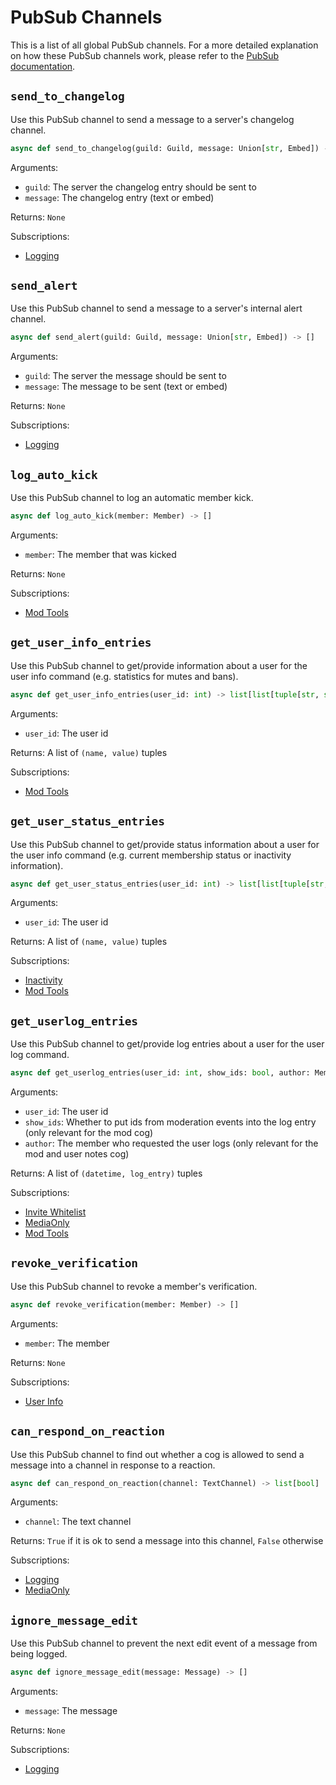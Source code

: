 # PubSub Channels

This is a list of all global PubSub channels. For a more detailed explanation on how these PubSub channels work, please refer to the [PubSub documentation](/library/pubsub).


## `send_to_changelog`

Use this PubSub channel to send a message to a server's changelog channel.

```python
async def send_to_changelog(guild: Guild, message: Union[str, Embed]) -> []
```

Arguments:

- `guild`: The server the changelog entry should be sent to
- `message`: The changelog entry (text or embed)

Returns: `None`

Subscriptions:

- [Logging](/cogs/moderation/logging)


## `send_alert`

Use this PubSub channel to send a message to a server's internal alert channel.

```python
async def send_alert(guild: Guild, message: Union[str, Embed]) -> []
```

Arguments:

- `guild`: The server the message should be sent to
- `message`: The message to be sent (text or embed)

Returns: `None`

Subscriptions:

- [Logging](/cogs/moderation/logging)


## `log_auto_kick`

Use this PubSub channel to log an automatic member kick.

```python
async def log_auto_kick(member: Member) -> []
```

Arguments:

- `member`: The member that was kicked

Returns: `None`

Subscriptions:

- [Mod Tools](/cogs/moderation/mod)


## `get_user_info_entries`

Use this PubSub channel to get/provide information about a user for the user info command (e.g. statistics for mutes and bans).

```python
async def get_user_info_entries(user_id: int) -> list[list[tuple[str, str]]]
```

Arguments:

- `user_id`: The user id

Returns: A list of `(name, value)` tuples

Subscriptions:

- [Mod Tools](/cogs/moderation/mod)


## `get_user_status_entries`

Use this PubSub channel to get/provide status information about a user for the user info command (e.g. current membership status or inactivity information).

```python
async def get_user_status_entries(user_id: int) -> list[list[tuple[str, str]]]
```

Arguments:

- `user_id`: The user id

Returns: A list of `(name, value)` tuples

Subscriptions:

- [Inactivity](/cogs/information/inactivity)
- [Mod Tools](/cogs/moderation/mod)


## `get_userlog_entries`

Use this PubSub channel to get/provide log entries about a user for the user log command.

```python
async def get_userlog_entries(user_id: int, show_ids: bool, author: Member) -> list[list[tuple[datetime, str]]]
```

Arguments:

- `user_id`: The user id
- `show_ids`: Whether to put ids from moderation events into the log entry (only relevant for the mod cog)
- `author`: The member who requested the user logs (only relevant for the mod and user notes cog)

Returns: A list of `(datetime, log_entry)` tuples

Subscriptions:

- [Invite Whitelist](/cogs/moderation/invites)
- [MediaOnly](/cogs/moderation/mediaonly)
- [Mod Tools](/cogs/moderation/mod)


## `revoke_verification`

Use this PubSub channel to revoke a member's verification.

```python
async def revoke_verification(member: Member) -> []
```

Arguments:

- `member`: The member

Returns: `None`

Subscriptions:

- [User Info](/cogs/information/user_info)


## `can_respond_on_reaction`

Use this PubSub channel to find out whether a cog is allowed to send a message into a channel in response to a reaction.

```python
async def can_respond_on_reaction(channel: TextChannel) -> list[bool]
```

Arguments:

- `channel`: The text channel

Returns: `True` if it is ok to send a message into this channel, `False` otherwise

Subscriptions:

- [Logging](/cogs/moderation/logging)
- [MediaOnly](/cogs/moderation/mediaonly)


## `ignore_message_edit`

Use this PubSub channel to prevent the next edit event of a message from being logged.

```python
async def ignore_message_edit(message: Message) -> []
```

Arguments:

- `message`: The message

Returns: `None`

Subscriptions:

- [Logging](/cogs/moderation/logging)
